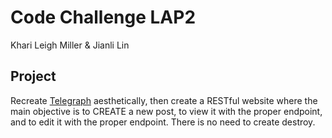 # Code Challenge LAP2

Khari Leigh Miller & Jianli Lin

## Project

Recreate [Telegraph](https://telegra.ph/ "Telegraph") aesthetically, then create a RESTful website where the main objective is to CREATE a new post, to view it with the proper endpoint, and to edit it with the proper endpoint. There is no need to create destroy.

